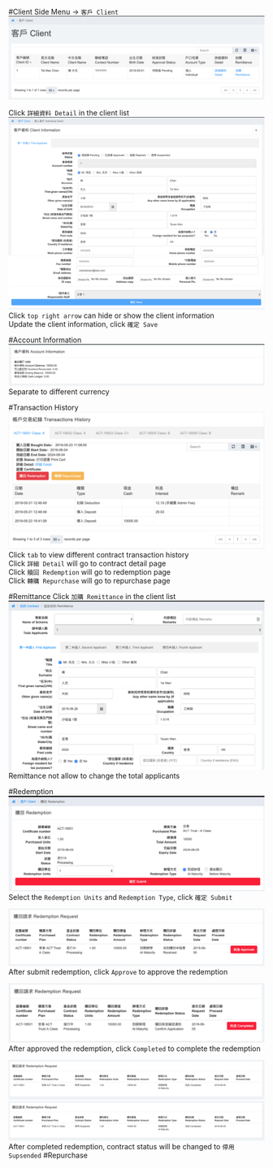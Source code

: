 #Client
Side Menu -> `客戶 Client` 
![Screenshot](images/client1.png)  

Click `詳細資料 Detail` in the client list
![Screenshot](images/client2.png)  
![Screenshot](images/client3.png)  
Click `top right arrow` can hide or show the client information   
Update the client information, click `確定 Save`

#Account Information
![Screenshot](images/client4.png)  
Separate to different currency

#Transaction History
![Screenshot](images/client5.png)  
Click `tab` to view different contract transaction history   
Click `詳細 Detail` will go to contract detail page   
Click `贖回 Redemption` will go to redemption page   
Click `轉購 Repurchase` will go to repurchase page   

#Remittance
Click `加購 Remittance` in the client list
![Screenshot](images/client6.png)
Remittance not allow to change the total applicants

  
#Redemption
![Screenshot](images/client7.png)
Select the `Redemption Units` and `Redemption Type`, click `確定 Submit`

![Screenshot](images/client8.png)
After submit redemption, click `Approve` to approve the redemption

![Screenshot](images/client9.png)
After approved the redemption, click `Completed` to complete the redemption

![Screenshot](images/client10.png)
![Screenshot](images/client10.png)
After completed redemption, contract status will be changed to `停用 Supsended` 
#Repurchase